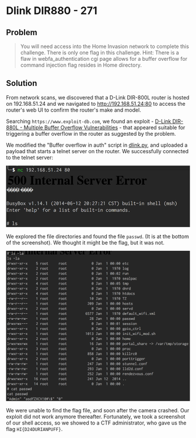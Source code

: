 # Dlink DIR880 - 271

## Problem

> You will need access into the Home Invasion network to complete this challenge. 
> There is only one flag in this challenge. 
> Hint: There is a flaw in webfa_authentication cgi page allows for a buffer overflow for command injection flag resides in Home directory.

## Solution

From network scans, we discovered that a D-Link DIR-800L router is hosted on 192.168.51.24 and we navigated to http://192.168.51.24:80 to access the router's web UI to confirm the router's make and model.

Searching `https://www.exploit-db.com`, we found an exploit -  [D-Link DIR-880L - Multiple Buffer Overflow Vulnerabilities](https://www.exploit-db.com/exploits/38725/) - that appeared suitable for triggering a buffer overflow in the router as suggested by the problem.

We modified the "Buffer overflow in auth" script in [dlink.py](dlink.py), and uploaded a payload that starts a telnet server on the router. We successfully connected to the telnet server:

![](../../img/iot_ctf2018_Dlink_Dir880_access.png)

We explored the file directories and found the file `passwd`. (It is at the bottom of the screenshot). We thought it might be the flag, but it was not.

![](../../img/iot_ctf2018_Dlink_Dir880_retrieved_passwd.png)

We were unable to find the flag file, and soon after the camera crashed. Our exploit did not work anymore thereafter. Fortunately, we took a screenshot of our shell access, so we showed to a CTF administrator, who gave us the flag `HI{D24DURIANPUFF}`.


